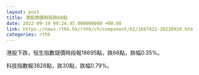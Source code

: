 ```yaml
---
layout: post
title: 港股競價時段跌66點
date: 2022-09-19 09:24:45.000000000 +08:00
link: https://news.rthk.hk/rthk/ch/component/k2/1667421-20220919.htm
categories: rthk
---
```


港股下跌，恒生指數競價時段報18695點，跌66點，跌幅0.35%。

科技指數報3828點，跌30點，跌幅0.79%。
